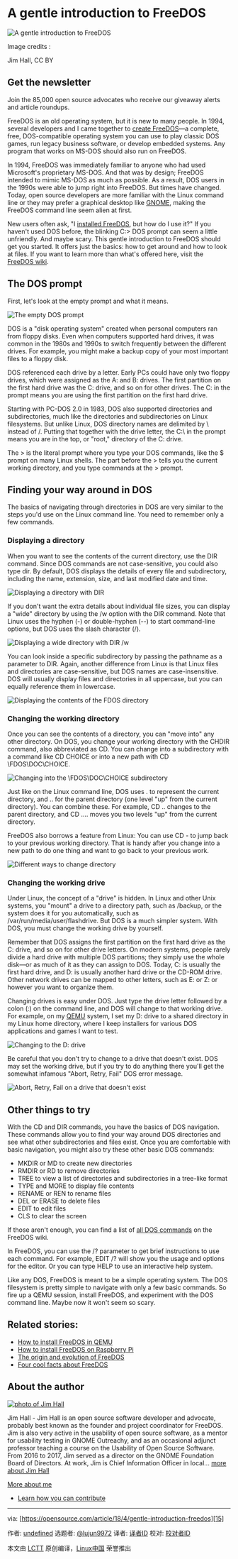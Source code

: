 # A gentle introduction to FreeDOS

![A gentle introduction to FreeDOS](https://opensource.com/sites/default/files/styles/image-full-size/public/lead-images/freedos-fish-laptop-color.png?itok=vfv_Lpph "A gentle introduction to FreeDOS")

Image credits : 

Jim Hall, CC BY

## Get the newsletter

Join the 85,000 open source advocates who receive our giveaway alerts and article roundups.

FreeDOS is an old operating system, but it is new to many people. In 1994, several developers and I came together to [create FreeDOS][1]—a complete, free, DOS-compatible operating system you can use to play classic DOS games, run legacy business software, or develop embedded systems. Any program that works on MS-DOS should also run on FreeDOS.

In 1994, FreeDOS was immediately familiar to anyone who had used Microsoft's proprietary MS-DOS. And that was by design; FreeDOS intended to mimic MS-DOS as much as possible. As a result, DOS users in the 1990s were able to jump right into FreeDOS. But times have changed. Today, open source developers are more familiar with the Linux command line or they may prefer a graphical desktop like [GNOME][2], making the FreeDOS command line seem alien at first.

New users often ask, "I [installed FreeDOS][3], but how do I use it?" If you haven't used DOS before, the blinking C:\> DOS prompt can seem a little unfriendly. And maybe scary. This gentle introduction to FreeDOS should get you started. It offers just the basics: how to get around and how to look at files. If you want to learn more than what's offered here, visit the [FreeDOS wiki][4].

## The DOS prompt

First, let's look at the empty prompt and what it means.

![The empty DOS prompt](https://opensource.com/sites/default/files/styles/panopoly_image_original/public/u128651/0-prompt.png?itok=b-JIeX0a "The empty DOS prompt")

DOS is a "disk operating system" created when personal computers ran from floppy disks. Even when computers supported hard drives, it was common in the 1980s and 1990s to switch frequently between the different drives. For example, you might make a backup copy of your most important files to a floppy disk.

DOS referenced each drive by a letter. Early PCs could have only two floppy drives, which were assigned as the A: and B: drives. The first partition on the first hard drive was the C: drive, and so on for other drives. The C: in the prompt means you are using the first partition on the first hard drive.

Starting with PC-DOS 2.0 in 1983, DOS also supported directories and subdirectories, much like the directories and subdirectories on Linux filesystems. But unlike Linux, DOS directory names are delimited by \ instead of /. Putting that together with the drive letter, the C:\ in the prompt means you are in the top, or "root," directory of the C: drive.

The > is the literal prompt where you type your DOS commands, like the $ prompt on many Linux shells. The part before the > tells you the current working directory, and you type commands at the > prompt.

## Finding your way around in DOS

The basics of navigating through directories in DOS are very similar to the steps you'd use on the Linux command line. You need to remember only a few commands.

### Displaying a directory

When you want to see the contents of the current directory, use the DIR command. Since DOS commands are not case-sensitive, you could also type dir. By default, DOS displays the details of every file and subdirectory, including the name, extension, size, and last modified date and time.

![Displaying a directory with DIR](https://opensource.com/sites/default/files/styles/panopoly_image_original/public/u128651/1-dir.png?itok=reXNmrUD "Displaying a directory with DIR")

If you don't want the extra details about individual file sizes, you can display a "wide" directory by using the /w option with the DIR command. Note that Linux uses the hyphen (-) or double-hyphen (--) to start command-line options, but DOS uses the slash character (/).

![Displaying a wide directory with DIR /w](https://opensource.com/sites/default/files/styles/panopoly_image_original/public/u128651/2-dirw.png?itok=OZB54jXr "Displaying a wide directory with DIR /w")

You can look inside a specific subdirectory by passing the pathname as a parameter to DIR. Again, another difference from Linux is that Linux files and directories are case-sensitive, but DOS names are case-insensitive. DOS will usually display files and directories in all uppercase, but you can equally reference them in lowercase.

![Displaying the contents of the FDOS directory](https://opensource.com/sites/default/files/styles/panopoly_image_original/public/u128651/3-dir-fdos.png?itok=FSGY2Ybb "Displaying the contents of the FDOS directory")

### Changing the working directory

Once you can see the contents of a directory, you can "move into" any other directory. On DOS, you change your working directory with the CHDIR command, also abbreviated as CD. You can change into a subdirectory with a command like CD CHOICE or into a new path with CD \FDOS\DOC\CHOICE.

![Changing into the \FDOS\DOC\CHOICE subdirectory](https://opensource.com/sites/default/files/styles/panopoly_image_original/public/u128651/5-dir-choice.png?itok=0JdsvDga "Changing into the \FDOS\DOC\CHOICE subdirectory")

Just like on the Linux command line, DOS uses . to represent the current directory, and .. for the parent directory (one level "up" from the current directory). You can combine these. For example, CD .. changes to the parent directory, and CD ..\.. moves you two levels "up" from the current directory.

FreeDOS also borrows a feature from Linux: You can use CD - to jump back to your previous working directory. That is handy after you change into a new path to do one thing and want to go back to your previous work.

![Different ways to change directory](https://opensource.com/sites/default/files/styles/panopoly_image_original/public/u128651/11-cd.png?itok=R4rsx411 "Different ways to change directory")

### Changing the working drive

Under Linux, the concept of a "drive" is hidden. In Linux and other Unix systems, you "mount" a drive to a directory path, such as /backup, or the system does it for you automatically, such as /var/run/media/user/flashdrive. But DOS is a much simpler system. With DOS, you must change the working drive by yourself.

Remember that DOS assigns the first partition on the first hard drive as the C: drive, and so on for other drive letters. On modern systems, people rarely divide a hard drive with multiple DOS partitions; they simply use the whole disk—or as much of it as they can assign to DOS. Today, C: is usually the first hard drive, and D: is usually another hard drive or the CD-ROM drive. Other network drives can be mapped to other letters, such as E: or Z: or however you want to organize them.

Changing drives is easy under DOS. Just type the drive letter followed by a colon (:) on the command line, and DOS will change to that working drive. For example, on my [QEMU][5] system, I set my D: drive to a shared directory in my Linux home directory, where I keep installers for various DOS applications and games I want to test.

![Changing to the D: drive](https://opensource.com/sites/default/files/styles/panopoly_image_original/public/u128651/8-d-dirw.png?itok=MC0FXAtm "Changing to the D: drive")

Be careful that you don't try to change to a drive that doesn't exist. DOS may set the working drive, but if you try to do anything there you'll get the somewhat infamous "Abort, Retry, Fail" DOS error message.

![Abort, Retry, Fail on a drive that doesn't exist](https://opensource.com/sites/default/files/styles/panopoly_image_original/public/u128651/9-e-fail.png?itok=TaDDolTD "Abort, Retry, Fail on a drive that doesn't exist")

## Other things to try

With the CD and DIR commands, you have the basics of DOS navigation. These commands allow you to find your way around DOS directories and see what other subdirectories and files exist. Once you are comfortable with basic navigation, you might also try these other basic DOS commands:

*   MKDIR or MD to create new directories
*   RMDIR or RD to remove directories
*   TREE to view a list of directories and subdirectories in a tree-like format
*   TYPE and MORE to display file contents
*   RENAME or REN to rename files
*   DEL or ERASE to delete files
*   EDIT to edit files
*   CLS to clear the screen

If those aren't enough, you can find a list of [all DOS commands][6] on the FreeDOS wiki.

In FreeDOS, you can use the /? parameter to get brief instructions to use each command. For example, EDIT /? will show you the usage and options for the editor. Or you can type HELP to use an interactive help system.

Like any DOS, FreeDOS is meant to be a simple operating system. The DOS filesystem is pretty simple to navigate with only a few basic commands. So fire up a QEMU session, install FreeDOS, and experiment with the DOS command line. Maybe now it won't seem so scary.

## Related stories:

*   [How to install FreeDOS in QEMU][7]
*   [How to install FreeDOS on Raspberry Pi][8]
*   [The origin and evolution of FreeDOS][9]
*   [Four cool facts about FreeDOS][10]

## About the author

[![photo of Jim Hall](https://opensource.com/sites/default/files/styles/profile_pictures/public/pictures/jimhall1.jpg?itok=LprhmAgl)][11]

Jim Hall \- Jim Hall is an open source software developer and advocate, probably best known as the founder and project coordinator for FreeDOS. Jim is also very active in the usability of open source software, as a mentor for usability testing in GNOME Outreachy, and as an occasional adjunct professor teaching a course on the Usability of Open Source Software. From 2016 to 2017, Jim served as a director on the GNOME Foundation Board of Directors. At work, Jim is Chief Information Officer in local... [more about Jim Hall][12]

[More about me][13]

*   [Learn how you can contribute][14]

---

via: [https://opensource.com/article/18/4/gentle-introduction-freedos][15]

作者: [undefined][16] 选题者: [@lujun9972][17] 译者: [译者ID][18] 校对: [校对者ID][19]

本文由 [LCTT][20] 原创编译，[Linux中国][21] 荣誉推出

[1]: https://opensource.com/article/17/10/freedos
[2]: https://opensource.com/article/17/8/gnome-20-anniversary
[3]: http://www.freedos.org/
[4]: http://wiki.freedos.org/
[5]: https://www.qemu.org/
[6]: http://wiki.freedos.org/wiki/index.php/Dos_commands
[7]: https://opensource.com/article/17/10/run-dos-applications-linux
[8]: https://opensource.com/article/18/3/can-you-run-dos-raspberry-pi
[9]: https://opensource.com/article/17/10/freedos
[10]: https://opensource.com/article/17/6/freedos-still-cool-today
[11]: https://opensource.com/users/jim-hall
[12]: https://opensource.com/users/jim-hall
[13]: https://opensource.com/users/jim-hall
[14]: https://opensource.com/participate
[15]: https://opensource.com/article/18/4/gentle-introduction-freedos
[16]: undefined
[17]: https://github.com/lujun9972
[18]: https://github.com/译者ID
[19]: https://github.com/校对者ID
[20]: https://github.com/LCTT/TranslateProject
[21]: https://linux.cn/

